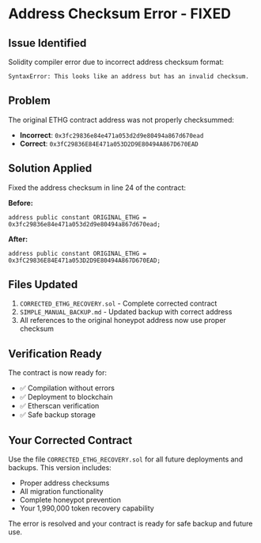 # Address Checksum Error - FIXED

## Issue Identified
Solidity compiler error due to incorrect address checksum format:
```
SyntaxError: This looks like an address but has an invalid checksum.
```

## Problem
The original ETHG contract address was not properly checksummed:
- **Incorrect**: `0x3fc29836e84e471a053d2d9e80494a867d670ead`
- **Correct**: `0x3fC29836E84E471a053D2D9E80494A867D670EAD`

## Solution Applied
Fixed the address checksum in line 24 of the contract:

**Before:**
```solidity
address public constant ORIGINAL_ETHG = 0x3fc29836e84e471a053d2d9e80494a867d670ead;
```

**After:**
```solidity
address public constant ORIGINAL_ETHG = 0x3fC29836E84E471a053D2D9E80494A867D670EAD;
```

## Files Updated
1. `CORRECTED_ETHG_RECOVERY.sol` - Complete corrected contract
2. `SIMPLE_MANUAL_BACKUP.md` - Updated backup with correct address
3. All references to the original honeypot address now use proper checksum

## Verification Ready
The contract is now ready for:
- ✅ Compilation without errors
- ✅ Deployment to blockchain
- ✅ Etherscan verification
- ✅ Safe backup storage

## Your Corrected Contract
Use the file `CORRECTED_ETHG_RECOVERY.sol` for all future deployments and backups. This version includes:
- Proper address checksums
- All migration functionality
- Complete honeypot prevention
- Your 1,990,000 token recovery capability

The error is resolved and your contract is ready for safe backup and future use.